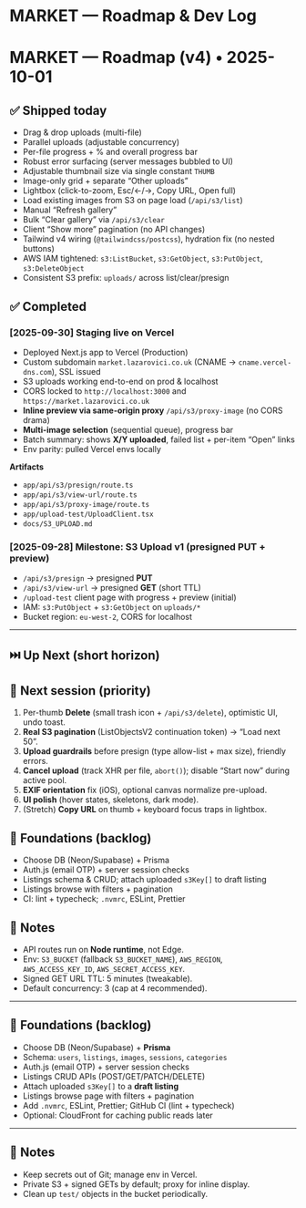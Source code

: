 # MARKET — Roadmap & Dev Log
# MARKET — Roadmap (v4) • 2025-10-01

## ✅ Shipped today
- Drag & drop uploads (multi-file)
- Parallel uploads (adjustable concurrency)
- Per-file progress + % and overall progress bar
- Robust error surfacing (server messages bubbled to UI)
- Adjustable thumbnail size via single constant `THUMB`
- Image-only grid + separate “Other uploads”
- Lightbox (click-to-zoom, Esc/←/→, Copy URL, Open full)
- Load existing images from S3 on page load (`/api/s3/list`)
- Manual “Refresh gallery”
- Bulk “Clear gallery” via `/api/s3/clear`
- Client “Show more” pagination (no API changes)
- Tailwind v4 wiring (`@tailwindcss/postcss`), hydration fix (no nested buttons)
- AWS IAM tightened: `s3:ListBucket`, `s3:GetObject`, `s3:PutObject`, `s3:DeleteObject`
- Consistent S3 prefix: `uploads/` across list/clear/presign

## ✅ Completed 
### [2025-09-30] Staging live on Vercel
- Deployed Next.js app to Vercel (Production)
- Custom subdomain `market.lazarovici.co.uk` (CNAME → `cname.vercel-dns.com`), SSL issued
- S3 uploads working end-to-end on prod & localhost
- CORS locked to `http://localhost:3000` and `https://market.lazarovici.co.uk`
- **Inline preview via same-origin proxy** `/api/s3/proxy-image` (no CORS drama)
- **Multi-image selection** (sequential queue), progress bar
- Batch summary: shows **X/Y uploaded**, failed list + per-item “Open” links
- Env parity: pulled Vercel envs locally

**Artifacts**
- `app/api/s3/presign/route.ts`
- `app/api/s3/view-url/route.ts`
- `app/api/s3/proxy-image/route.ts`
- `app/upload-test/UploadClient.tsx`
- `docs/S3_UPLOAD.md`

### [2025-09-28] Milestone: S3 Upload v1 (presigned PUT + preview)
- `/api/s3/presign` → presigned **PUT**
- `/api/s3/view-url` → presigned **GET** (short TTL)
- `/upload-test` client page with progress + preview (initial)
- IAM: `s3:PutObject` + `s3:GetObject` on `uploads/*`
- Bucket region: `eu-west-2`, CORS for localhost

---

## ⏭️ Up Next (short horizon)
## 🎯 Next session (priority)
1) Per-thumb **Delete** (small trash icon + `/api/s3/delete`), optimistic UI, undo toast.
2) **Real S3 pagination** (ListObjectsV2 continuation token) → “Load next 50”.
3) **Upload guardrails** before presign (type allow-list + max size), friendly errors.
4) **Cancel upload** (track XHR per file, `abort()`); disable “Start now” during active pool.
5) **EXIF orientation** fix (iOS), optional canvas normalize pre-upload.
6) **UI polish** (hover states, skeletons, dark mode).
7) (Stretch) **Copy URL** on thumb + keyboard focus traps in lightbox.

## 🧱 Foundations (backlog)
- Choose DB (Neon/Supabase) + Prisma
- Auth.js (email OTP) + server session checks
- Listings schema & CRUD; attach uploaded `s3Key[]` to draft listing
- Listings browse with filters + pagination
- CI: lint + typecheck; `.nvmrc`, ESLint, Prettier

## 📌 Notes
- API routes run on **Node runtime**, not Edge.
- Env: `S3_BUCKET` (fallback `S3_BUCKET_NAME`), `AWS_REGION`, `AWS_ACCESS_KEY_ID`, `AWS_SECRET_ACCESS_KEY`.
- Signed GET URL TTL: 5 minutes (tweakable).
- Default concurrency: 3 (cap at 4 recommended).

---

## 🧱 Foundations (backlog)
- Choose DB (Neon/Supabase) + **Prisma**
- Schema: `users`, `listings`, `images`, `sessions`, `categories`
- Auth.js (email OTP) + server session checks
- Listings CRUD APIs (POST/GET/PATCH/DELETE)
- Attach uploaded `s3Key[]` to a **draft listing**
- Listings browse page with filters + pagination
- Add `.nvmrc`, ESLint, Prettier; GitHub CI (lint + typecheck)
- Optional: CloudFront for caching public reads later

---

## 📌 Notes
- Keep secrets out of Git; manage env in Vercel.  
- Private S3 + signed GETs by default; proxy for inline display.  
- Clean up `test/` objects in the bucket periodically.

